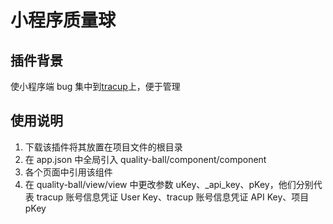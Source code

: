 # 小程序质量球

## 插件背景

使小程序端 bug 集中到[tracup](https://www.tracup.com/)上，便于管理

## 使用说明

1. 下载该插件将其放置在项目文件的根目录
2. 在 app.json 中全局引入 quality-ball/component/component
3. 各个页面中引用该组件
4. 在 quality-ball/view/view 中更改参数 uKey、_api_key、pKey，他们分别代表 tracup 账号信息凭证 User Key、tracup 账号信息凭证 API Key、项目 pKey
